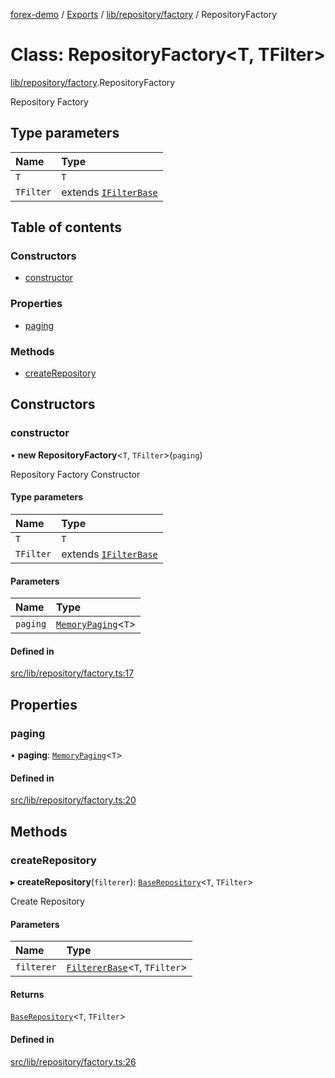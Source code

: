 [forex-demo](../README.md) / [Exports](../modules.md) / [lib/repository/factory](../modules/lib_repository_factory.md) / RepositoryFactory

# Class: RepositoryFactory<T, TFilter\>

[lib/repository/factory](../modules/lib_repository_factory.md).RepositoryFactory

Repository Factory

## Type parameters

| Name      | Type                                                            |
| :-------- | :-------------------------------------------------------------- |
| `T`       | `T`                                                             |
| `TFilter` | extends [`IFilterBase`](../interfaces/lib_model.IFilterBase.md) |

## Table of contents

### Constructors

- [constructor](lib_repository_factory.RepositoryFactory.md#constructor)

### Properties

- [paging](lib_repository_factory.RepositoryFactory.md#paging)

### Methods

- [createRepository](lib_repository_factory.RepositoryFactory.md#createrepository)

## Constructors

### constructor

• **new RepositoryFactory**<`T`, `TFilter`\>(`paging`)

Repository Factory Constructor

#### Type parameters

| Name      | Type                                                            |
| :-------- | :-------------------------------------------------------------- |
| `T`       | `T`                                                             |
| `TFilter` | extends [`IFilterBase`](../interfaces/lib_model.IFilterBase.md) |

#### Parameters

| Name     | Type                                               |
| :------- | :------------------------------------------------- |
| `paging` | [`MemoryPaging`](lib_paging.MemoryPaging.md)<`T`\> |

#### Defined in

[src/lib/repository/factory.ts:17](https://github.com/suphero/forex-demo/blob/2d16766/src/lib/repository/factory.ts#L17)

## Properties

### paging

• **paging**: [`MemoryPaging`](lib_paging.MemoryPaging.md)<`T`\>

#### Defined in

[src/lib/repository/factory.ts:20](https://github.com/suphero/forex-demo/blob/2d16766/src/lib/repository/factory.ts#L20)

## Methods

### createRepository

▸ **createRepository**(`filterer`): [`BaseRepository`](lib_repository_base.BaseRepository.md)<`T`, `TFilter`\>

Create Repository

#### Parameters

| Name       | Type                                                            |
| :--------- | :-------------------------------------------------------------- |
| `filterer` | [`FiltererBase`](lib_filterer.FiltererBase.md)<`T`, `TFilter`\> |

#### Returns

[`BaseRepository`](lib_repository_base.BaseRepository.md)<`T`, `TFilter`\>

#### Defined in

[src/lib/repository/factory.ts:26](https://github.com/suphero/forex-demo/blob/2d16766/src/lib/repository/factory.ts#L26)
